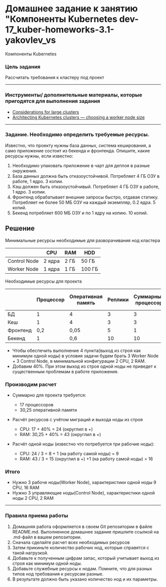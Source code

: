 # Домашнее задание к занятию "Компоненты Kubernetes dev-17_kuber-homeworks-3.1-yakovlev_vs
Компоненты Kubernetes



### Цель задания

Рассчитать требования к кластеру под проект   

------

### Инструменты/ дополнительные материалы, которые пригодятся для выполнения задания

- [Considerations for large clusters](https://kubernetes.io/docs/setup/best-practices/cluster-large/)
- [Architecting Kubernetes clusters — choosing a worker node size](https://learnk8s.io/kubernetes-node-size)

------

### Задание. Необходимо определить требуемые ресурсы. 
Известно, что проекту нужны база данных, система кеширования, а само приложение состоит из бекенда и фронтенда. Опишите, какие ресурсы нужны, если известно:

1. Необходимо упаковать приложение в чарт для деплоя в разные окружения. 
2. База данных должна быть отказоустойчивой. Потребляет 4 ГБ ОЗУ в работе, 1 ядро. 3 копии. 
3. Кэш должен быть отказоустойчивый. Потребляет 4 ГБ ОЗУ в работе, 1 ядро. 3 копии. 
4. Фронтенд обрабатывает внешние запросы быстро, отдавая статику. Потребляет не более 50 МБ ОЗУ на каждый экземпляр, 0.2 ядра. 5 копий. 
5. Бекенд потребляет 600 МБ ОЗУ и по 1 ядру на копию. 10 копий.

## Решение

Минимальные ресурсы необходимые для разворачивания нод кластера

|              | CPU       | RAM      | HDD     |
|--------------| --------- | -------- | ------- |
| Control Node |   2 ядра  |     2 ГБ | 50 ГБ   |
| Worker Node  |   1 ядра  |     1 ГБ | 100 ГБ  |

Необходимые ресурсы для проекта

|          | Процессор | Оперативная память   | Реплики | Суммарный процессор | Суммарная оперативная память  |
|----------|-----------|----------------------|---------|---------------------|-------------------------------|
| БД       | 1         | 4                    | 3       | 3                   | 12                            |
| Кеш      | 1         | 4                    | 3       | 3                   | 12                            |
| Фронтенд | 0,2       | 0,05                 | 5       | 1                   | 0,25                          |
| Бекенд   | 1         | 0,6                  | 10      | 10                  | 6                             |


- Чтобы обеспечить выполнение 4 пункта(выход из строя как минимум одной ноды) в условия задачи будем брать 3 Worker Node + 3 Control Node, в минимальной конфигурации 2 CPU, 2 RAM.
- Добавим 40%. При этом выход из строя одной ноды не приведет к существенным проблемам в работе приложения.

### Производим расчет

- Суммарно для проекта требуется:
  - 17 процессоров
  - 30,25 оперативной памяти

- Расчёт ресурсов с учётом миграций и выхода ноды из строя
  - CPU: 17 + 40% = 24 (округлил в +)
  - RAM: 30,25 + 40% = 43 (округлил в +)

- Расчёт одной ноды (известно что потребуется три рабочие ноды):
  - CPU: 24 / 3 = 8 + 1 (на работу самой ноды) = 9
  - RAM: 43 / 3 = 15 (округлил в +) +1 (на работу самой ноды) = 16

### Итого
 - Нужно 3 рабоче ноды(Worker Node), характеристики одной ноды 9 CPU, 16 RAM
 - Нужно 3 управляющие ноды(Control Node), характеристики одной ноды 2 CPU, 2 RAM



----

### Правила приема работы

1. Домашняя работа оформляется в своем Git репозитории в файле README.md. Выполненное домашнее задание пришлите ссылкой на .md-файл в вашем репозитории.
2. Сначала сделайте расчет всех необходимых ресурсов 
3. Затем прикиньте количество рабочих нод, которые справятся с такой нагрузкой. 
4. Добавьте к полученным цифрам запас, который учитывает выход из строя как минимум одной ноды. 
5. Добавьте служебные ресурсы к нодам. Помните, что для разных типов нод требования к ресурсам разные. 
6. В результате должно быть указано количество нод и их параметры.

